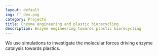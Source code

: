 ```yaml
---
layout: default
img: ff_dev.png
category: Projects
title: Enzyme engineering and plastic biorecycling
description: Enzyme engineering towards plastic biorecycling
---
```


We use simulations to investigate the molecular forces driving enzyme catalysis towards plastics.
